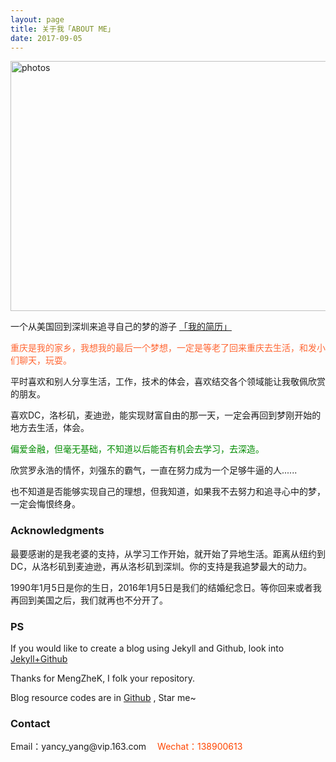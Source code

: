 ```yaml
---
layout: page
title: 关于我「ABOUT ME」 
date: 2017-09-05 
---
```

<a href="/photos/" target="_blank"><img src="/jekyll/images/florida.jpg" width="600" height="400" alt="photos"/></a>

<p>
一个从美国回到深圳来追寻自己的梦的游子 <a href="{{ site.baseurl }}/resume.pdf" target="_blank">「我的简历」</a>    


<div style="color:#FF6633">
<p>	
重庆是我的家乡，我想我的最后一个梦想，一定是等老了回来重庆去生活，和发小们聊天，玩耍。
</p>
</div>
<p>
平时喜欢和别人分享生活，工作，技术的体会，喜欢结交各个领域能让我敬佩欣赏的朋友。 
<p>
喜欢DC，洛杉矶，麦迪逊，能实现财富自由的那一天，一定会再回到梦刚开始的地方去生活，体会。        
<div style="color:#008B00">
<p>
偏爱金融，但毫无基础，不知道以后能否有机会去学习，去深造。
</p>

</div>
<p>
欣赏罗永浩的情怀，刘强东的霸气，一直在努力成为一个足够牛逼的人......

<p>
<p>
也不知道是否能够实现自己的理想，但我知道，如果我不去努力和追寻心中的梦，一定会悔恨终身。
</p>
<h3>Acknowledgments</h3>   

<p>


最要感谢的是我老婆的支持，从学习工作开始，就开始了异地生活。距离从纽约到DC，从洛杉矶到麦迪逊，再从洛杉矶到深圳。你的支持是我追梦最大的动力。 
<p>
1990年1月5日是你的生日，2016年1月5日是我们的结婚纪念日。等你回来或者我再回到美国之后，我们就再也不分开了。
</p>

<div style="color:#708090">

</div>

<h3> PS </h3>   
<p>
If you would like to create a blog using Jekyll and Github, look into 
<a href="/2017/03/HowToCreateBlog/"> Jekyll+Github </a>
<p>

Thanks for MengZheK, I folk your repository.

<p> 

Blog resource codes are in <a target="_blank" href='https://github.com/yangxi2008bj/jekyll' target="_blank" >Github</a> , Star me~

<h3> Contact </h3>         
<script>
	function mousemethod(op,imgid){
	document.getElementById(imgid).style.display=op;
	}
</script>

<p>Email：yancy_yang@vip.163.com &emsp;<a href="#" onmouseover="mousemethod('block','img1')" onmouseout="mousemethod('none','img1')" style="color:#FF4500;text-decoration:none">Wechat：138900613</a><img id="img1" src="/jekyll/images/wechatImage.jpg" style="display:none;"  width="128" height="128">&emsp;
 




